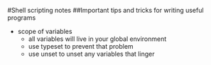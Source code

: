 #Shell scripting notes
##Important tips and tricks for writing useful programs

* scope of variables
    * all variables will live in your global environment 
    * use typeset to prevent that problem
    * use unset to unset any variables that linger
